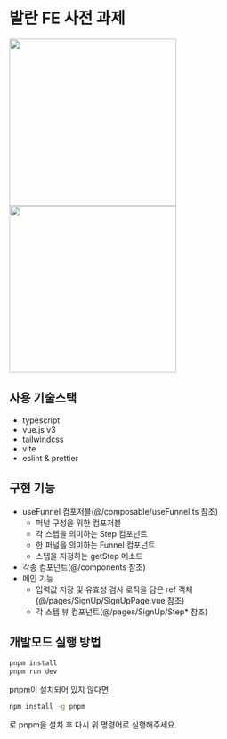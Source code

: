 # 발란 FE 사전 과제
<img src="https://github.com/kickbelldev/balaan-assignment/assets/31813451/70cd6936-e6ba-475a-b84f-7deae268e8a3" width="300">
<img src="https://github.com/kickbelldev/balaan-assignment/assets/31813451/efaeaa87-342e-4298-8147-cf04fc2c0656" width="300">


## 사용 기술스택

- typescript
- vue.js v3
- tailwindcss
- vite
- eslint & prettier

## 구현 기능

- useFunnel 컴포저블(@/composable/useFunnel.ts 참조)
  - 퍼널 구성을 위한 컴포저블
  - 각 스텝을 의미하는 Step 컴포넌트
  - 한 퍼널을 의미하는 Funnel 컴포넌트
  - 스텝을 지정하는 getStep 메소드
- 각종 컴포넌트(@/components 참조)
- 메인 기능
  - 입력값 저장 및 유효성 검사 로직을 담은 ref 객체(@/pages/SignUp/SignUpPage.vue 참조)
  - 각 스텝 뷰 컴포넌트(@/pages/SignUp/Step\* 참조)

## 개발모드 실행 방법

```bash
pnpm install
pnpm run dev
```

pnpm이 설치되어 있지 않다면

```bash
npm install -g pnpm
```

로 pnpm을 설치 후 다시 위 명령어로 실행해주세요.
